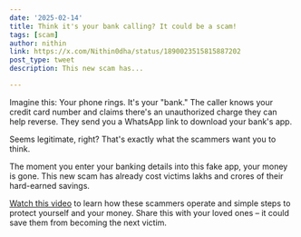 ```yaml
---
date: '2025-02-14'
title: Think it's your bank calling? It could be a scam!
tags: [scam]
author: nithin
link: https://x.com/Nithin0dha/status/1890023515815887202
post_type: tweet
description: This new scam has...

---
```


Imagine this: Your phone rings. It's your "bank." The caller knows your credit card number and claims there's an unauthorized charge they can help reverse. They send you a WhatsApp link to download your bank's app.

Seems legitimate, right? That's exactly what the scammers want you to think.

The moment you enter your banking details into this fake app, your money is gone. This new scam has already cost victims lakhs and crores of their hard-earned savings.

[Watch this video](https://www.youtube.com/watch?v=9mbAfCrNvxo&t=74s) to learn how these scammers operate and simple steps to protect yourself and your money. Share this with your loved ones – it could save them from becoming the next victim.
